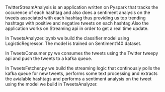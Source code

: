 TwitterStreamAnalysis is an application written on Pyspark that tracks the occurence of each hashtag and also does a sentiment analysis on the tweets associated with each hashtag thus providing us top trending hashtags with positive and negative tweets on each hashtag.Also the application works on Streaming api in order to get a real time update.

In TweetsAnalyzer.ipynb we build the classifier model using LogisticRegressor. The model is trained on Sentiment140 dataset.
 
In TweetsConsumer.py we consumes the tweets using the Twitter tweepy api and push the tweets to a kafka queue.

In TweetsFetcher.py we build the streaming logic that continously polls the kafka queue for new tweets, performs some text processing and extracts the avialable hashtags and performs a sentiment analysis on the tweet using the model we build in TweetsAnalyzer.

